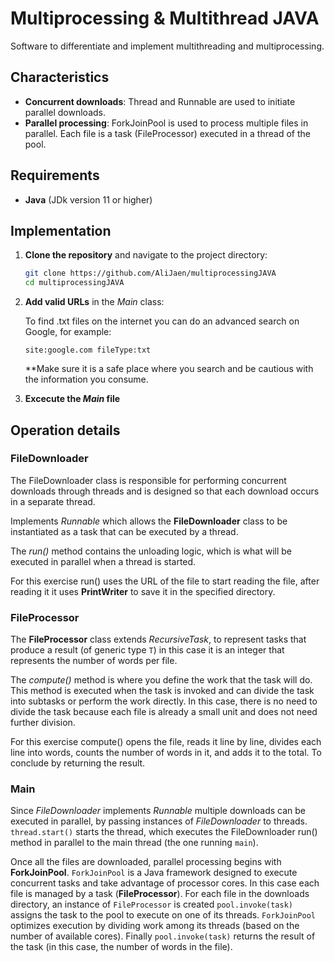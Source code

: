 # Multiprocessing & Multithread JAVA

Software to differentiate and implement multithreading and multiprocessing.

## Characteristics

- **Concurrent downloads**: Thread and Runnable are used to initiate parallel downloads.
- **Parallel processing**: ForkJoinPool is used to process multiple files in parallel. Each file is a task (FileProcessor) executed in a thread of the pool.

## Requirements

- **Java** (JDk version 11 or higher)

## Implementation

1. **Clone the repository** and navigate to the project directory:

   ```bash
   git clone https://github.com/AliJaen/multiprocessingJAVA
   cd multiprocessingJAVA
   ```

2. **Add valid URLs** in the _Main_ class:

   To find .txt files on the internet you can do an advanced search on Google, for example:

   ```
   site:google.com fileType:txt
   ```

   \*\*Make sure it is a safe place where you search and be cautious with the information you consume.

3. **Excecute the _Main_ file**

## Operation details

### FileDownloader

The FileDownloader class is responsible for performing concurrent downloads through threads and is designed so that each download occurs in a separate thread.

Implements _Runnable_ which allows the **FileDownloader** class to be instantiated as a task that can be executed by a thread.

The _run()_ method contains the unloading logic, which is what will be executed in parallel when a thread is started.

For this exercise run() uses the URL of the file to start reading the file, after reading it it uses **PrintWriter** to save it in the specified directory.

### FileProcessor

The **FileProcessor** class extends _RecursiveTask_, to represent tasks that produce a result (of generic type `T`) in this case it is an integer that represents the number of words per file.

The _compute()_ method is where you define the work that the task will do. This method is executed when the task is invoked and can divide the task into subtasks or perform the work directly. In this case, there is no need to divide the task because each file is already a small unit and does not need further division.

For this exercise compute() opens the file, reads it line by line, divides each line into words, counts the number of words in it, and adds it to the total. To conclude by returning the result.

### Main

Since _FileDownloader_ implements _Runnable_ multiple downloads can be executed in parallel, by passing instances of _FileDownloader_ to threads.
`thread.start()` starts the thread, which executes the FileDownloader run() method in parallel to the main thread (the one running `main`).

Once all the files are downloaded, parallel processing begins with **ForkJoinPool**.
`ForkJoinPool` is a Java framework designed to execute concurrent tasks and take advantage of processor cores. In this case each file is managed by a task (**FileProcessor**).
For each file in the downloads directory, an instance of `FileProcessor` is created
`pool.invoke(task)` assigns the task to the pool to execute on one of its threads.
`ForkJoinPool` optimizes execution by dividing work among its threads (based on the number of available cores).
Finally `pool.invoke(task)` returns the result of the task (in this case, the number of words in the file).
